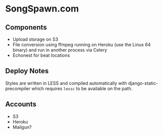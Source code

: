 SongSpawn.com
=============


Components
----------

 - Upload storage on S3
 - File conversion using ffmpeg running on Heroku (use the Linux 64 binary) and run in another process via Celery
 - Echonest for beat locations
 
Deploy Notes
------------

Styles are written in LESS and compiled automatically with django-static-precompiler which requires `lessc` to be available on the path.

Accounts
--------

- S3
- Heroku
- Mailgun?